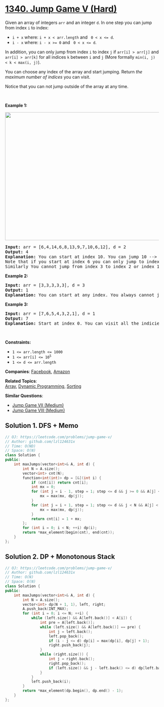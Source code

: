 # [1340. Jump Game V (Hard)](https://leetcode.com/problems/jump-game-v)

<p>Given an array of&nbsp;integers <code>arr</code> and an integer <code>d</code>. In one step you can jump from index <code>i</code> to index:</p>
<ul>
	<li><code>i + x</code> where:&nbsp;<code>i + x &lt; arr.length</code> and <code> 0 &lt;&nbsp;x &lt;= d</code>.</li>
	<li><code>i - x</code> where:&nbsp;<code>i - x &gt;= 0</code> and <code> 0 &lt;&nbsp;x &lt;= d</code>.</li>
</ul>
<p>In addition, you can only jump from index <code>i</code> to index <code>j</code>&nbsp;if <code>arr[i] &gt; arr[j]</code> and <code>arr[i] &gt; arr[k]</code> for all indices <code>k</code> between <code>i</code> and <code>j</code> (More formally <code>min(i,&nbsp;j) &lt; k &lt; max(i, j)</code>).</p>
<p>You can choose any index of the array and start jumping. Return <em>the maximum number of indices</em>&nbsp;you can visit.</p>
<p>Notice that you can not jump outside of the array at any time.</p>
<p>&nbsp;</p>
<p><strong class="example">Example 1:</strong></p>
<img alt="" src="https://assets.leetcode.com/uploads/2020/01/23/meta-chart.jpeg" style="width: 633px; height: 419px;">
<pre><strong>Input:</strong> arr = [6,4,14,6,8,13,9,7,10,6,12], d = 2
<strong>Output:</strong> 4
<strong>Explanation:</strong> You can start at index 10. You can jump 10 --&gt; 8 --&gt; 6 --&gt; 7 as shown.
Note that if you start at index 6 you can only jump to index 7. You cannot jump to index 5 because 13 &gt; 9. You cannot jump to index 4 because index 5 is between index 4 and 6 and 13 &gt; 9.
Similarly You cannot jump from index 3 to index 2 or index 1.
</pre>
<p><strong class="example">Example 2:</strong></p>
<pre><strong>Input:</strong> arr = [3,3,3,3,3], d = 3
<strong>Output:</strong> 1
<strong>Explanation:</strong> You can start at any index. You always cannot jump to any index.
</pre>
<p><strong class="example">Example 3:</strong></p>
<pre><strong>Input:</strong> arr = [7,6,5,4,3,2,1], d = 1
<strong>Output:</strong> 7
<strong>Explanation:</strong> Start at index 0. You can visit all the indicies. 
</pre>
<p>&nbsp;</p>
<p><strong>Constraints:</strong></p>
<ul>
	<li><code>1 &lt;= arr.length &lt;= 1000</code></li>
	<li><code>1 &lt;= arr[i] &lt;= 10<sup>5</sup></code></li>
	<li><code>1 &lt;= d &lt;= arr.length</code></li>
</ul>

**Companies**:
[Facebook](https://leetcode.com/company/facebook), [Amazon](https://leetcode.com/company/amazon)

**Related Topics**:  
[Array](https://leetcode.com/tag/array/), [Dynamic Programming](https://leetcode.com/tag/dynamic-programming/), [Sorting](https://leetcode.com/tag/sorting/)

**Similar Questions**:
* [Jump Game VII (Medium)](https://leetcode.com/problems/jump-game-vii/)
* [Jump Game VIII (Medium)](https://leetcode.com/problems/jump-game-viii/)

## Solution 1. DFS + Memo

```cpp
// OJ: https://leetcode.com/problems/jump-game-v/
// Author: github.com/lzl124631x
// Time: O(ND)
// Space: O(N)
class Solution {
public:
    int maxJumps(vector<int>& A, int d) {
        int N = A.size();
        vector<int> cnt(N);
        function<int(int)> dp = [&](int i) {
            if (cnt[i]) return cnt[i];
            int mx = 0;
            for (int j = i - 1, step = 1; step <= d && j >= 0 && A[j] < A[i]; ++step, --j) {
                mx = max(mx, dp(j));
            }
            for (int j = i + 1, step = 1; step <= d && j < N && A[j] < A[i]; ++step, ++j) {
                mx = max(mx, dp(j));
            }
            return cnt[i] = 1 + mx;
        };
        for (int i = 0; i < N; ++i) dp(i);
        return *max_element(begin(cnt), end(cnt));
    }
};
```

## Solution 2. DP + Monotonous Stack

```cpp
// OJ: https://leetcode.com/problems/jump-game-v/
// Author: github.com/lzl124631x
// Time: O(N)
// Space: O(N)
class Solution {
public:
    int maxJumps(vector<int>& A, int d) {
        int N = A.size();
        vector<int> dp(N + 1, 1), left, right;
        A.push_back(INT_MAX);
        for (int i = 0; i <= N; ++i) {
            while (left.size() && A[left.back()] < A[i]) {
                int pre = A[left.back()];
                while (left.size() && A[left.back()] == pre) {
                    int j = left.back();
                    left.pop_back();
                    if (i - j <= d) dp[i] = max(dp[i], dp[j] + 1);
                    right.push_back(j);
                }
                while (right.size()) {
                    int j = right.back();
                    right.pop_back();
                    if (left.size() && j - left.back() <= d) dp[left.back()] = max(dp[left.back()], dp[j] + 1);
                }
            }
            left.push_back(i);
        }
        return *max_element(dp.begin(), dp.end() - 1);
    }
};
```